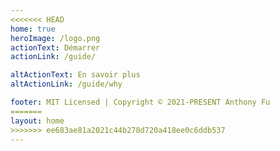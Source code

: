 ```yaml
---
<<<<<<< HEAD
home: true
heroImage: /logo.png
actionText: Démarrer
actionLink: /guide/

altActionText: En savoir plus
altActionLink: /guide/why

footer: MIT Licensed | Copyright © 2021-PRESENT Anthony Fu
=======
layout: home
>>>>>>> ee683ae81a2021c44b278d720a418ee0c6ddb537
---
```


<LandingPage />
